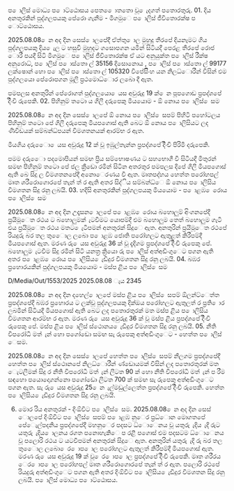 ප ොලිස් මොධ්‍ය ප ොට්ඨොසය පෙත ෙොතතො වූ ෙැදගත් පතොරතුරු. 01. දිය අනතුරකින් පුද්ගලපයකු පේරො ගැනීම - මීගමුෙ ප ොලිස් ජීවිතොරක්ෂ ප ොට්ඨොසය.

2025.08.08 ෙන අද දින සෙස් ොලපේදී ඒත්තු ොල මුහුදු තීරපේ දියනෑමට ගිය පුද්ගලපයකු දිය ෙැල ට හසුවී මුහුදට ගසොපගන යමින් සිටියදී පෙරළ තීරපේ රොජ ොරී පයදී සිටි මීගමුෙ ප ොලිස් ජීවිතොරක්ෂ ඒ යට අනුයුක්ත ප ොලිස් රීක්ෂ අනුරොධ්‍, ප ොලිස් ප ොස්තො ල් 35156 දිසොනොය , ප ොලිස් ප ොස්තො ල් 99177 ලක්ෂොන් හො ප ොලිස් ප ොස්තො ල් 105320 විපේසිිංහ යන නිලධ්‍ොරීන් විසින් එම පුද්ගලයො පේරොපගන මූලි ප්‍රථමොධ්‍ොර ලබො දී ඇත.

පමපලස අනතුරින් පේරොගත් පුද්ගලයො ෙයස අවුරුදු 19 ක් ෙන පූපගොඩ ප්‍රපද්ශපේ දිිංචි රුපෙකි. 02. පිහිනුම් තටො ය ගිලී දරුපෙකු මියයොම - ඕ නොය ප ොලිස් ෙසම

2025.08.08 ෙන අද දින සෙස් ොලපේ ඕ නොය ප ොලිස් ෙසපම් පිහිටි පහෝටලය පිහිනුම් තටො පේ ගිලී දරුපෙකු මියපගොස් ඇති බෙට ඕ නොය ප ොලිසියට ලද ණිවිඩයක් සම්බන්ධ්‍පයන් විමශතනයක් ආරම්භ ර ඇත.

මියගිය දරුෙො ෙයස අවුරුදු 12 ක් වූ ඉඹුල්තැන්න ප්‍රපද්ශපේ දිිංචි පිරිමි දරුපෙකි.

පමම දරුෙො පදමොපියන් සමඟ ප්‍රිය සම්භොෂණය ට සහභොගී වී සිටියදී මිතුරන් සමඟ පිහිනුම් තටො පේ ජල ක්‍රීඩො රමින් සිටින අතරතුර පමපලස දිපේ ගිලී මියපගොස් ඇති බෙ සිදු ල විමශතනපේදී අනොෙරණය වී ඇත. මෘතපද්හය හෙත්ත පරෝහපල් මෘත ශරීරොගොරපේ තැන් ත් ර ඇති අතර සිද්ිය සම්බන්ධ්‍ෙ ඕ නොය ප ොලිසිය විමශතන සිදු රනු ලබයි. 03. හදිසි අනතුරකින් පුද්ගලපයකු මියයොම - ප ොළඹ ෙරොය ප ොලිස් ෙසම

2025.08.08 ෙන අද දින උදෑසන ොලපේ ප ොළඹ ෙරොය බහොලුම් අිංගනපේදී ප්‍රයිමූෙත රථය ට බහොලුමක් ැටවීමට යොපම්දී එම බහොලුම තෙත් බහොලුම ගැටී එය ප්‍රයිමූෙත රථය මතට ෙැටීපමන් අනතුරක් සිදුෙ ඇත. අනතුරින් ප්‍රයිමූෙත රථපේ රියදුරු බර තල තුෙොල ලබො ප ොළඹ ජොති පරෝහලට ඇතුළත් කිරීපම්දී මියපගොස් ඇත. මරණ රු ෙයස අවුරුදු 36 ක් වූ දැදිගම ප්‍රපද්ශපේ දිිංචි රුපෙකු පේ. බහොලුම ැටවීම සිදු රමින් සිටි යනත්‍ර ක්‍රියො රු ප ොලිස් අත්අඩිංගුෙට පගන ඇති අතර ප ොළඹ ෙරොය ප ොලිසිය ෙැඩිදුර විමශතන සිදු රනු ලබයි. 04. බඹර ප්‍රහොරයකින් පුද්ගලපයකු මියයොම - මස්ප ළිය ප ොලිස් ෙසම

D/Media/Out/1553/2025 2025.08.08 ැය 2345

2025.08.08 ෙන අද දින දහෙල් ොලපේ මස්ප ළිය ප ොලිස් ෙසපම් ඕලන්ට්ෙත්ත ප්‍රපද්ශපේදී බඹර ප්‍රහොරය ට ලක්වූ පුද්ගලපයකු දික්ඔය පරෝහලට ඇතුලත් ර ප්‍රති ොර ලබමින් සිටියදී මියපගොස් ඇති බෙට ලද පතොරතුරක් මත මස්ප ළිය ප ොලිසිය විමශතන ආරම්භ ර ඇත. මරණ රු ෙයස අවුරුදු 36 ක් වූ මස්ප ළිය ප්‍රපද්ශපේ දිිංචි රුපෙකු පේ. මස්ප ළිය ප ොලිස් ස්ථොනය ෙැඩිදුර විමශතන සිදු රනු ලබයි. 05. නීති විපරෝධී මත් ැන් හො පගෝඩො සමඟ සැ රුපෙකු අත්අඩිංගුෙට - හෙත්ත ප ොලිස් ෙසම.

2025.08.08 ෙන අද දින සෙස් ොලපේ හෙත්ත ප ොලිස් ෙසපම් නීලගම ප්‍රපද්ශපේදී හෙත්ත ප ොලිස් ස්ථොනපේ නිලධ්‍ොරීන් ණ්ඩොයමක් විසින් ලද පතොරතුරක් මත ෙැටලීමක් සිදු ර නීති විපරෝධී මත් ැන් ලීටත 90 ක් හො නීති විපරෝධී මත් ැන් ප රීම සඳහො පයොදොගන්නො පගෝඩො ලීටත 700 ක් සමඟ සැ රුපෙකු අත්අඩිංගුෙට පගන ඇත. සැ රු ෙයස අවුරුදු 25 ෙන ැල්මඩුල්ලෙත්ත ප්‍රපද්ශපේ දිිංචි රුපෙකි. හෙත්ත ප ොලිසිය ෙැඩිදුර විමශතන සිදු රනු ලබයි.

06. මොර රිය අනතුරක් - දිංඕවිට ප ොලිස් ෙසම. 2025.08.08 ෙන අද දින සෙස් ොලපේ දිංඕවිට ප ොලිස් ෙසපම් ප ොළඹ නුෙර ප්‍රධ්‍ොන මොගතපේ පේෙැල්පදනිය ප්‍රපද්ශපේදී මහනුෙර පදසට ධ්‍ොෙනය වූ යතුරු ැදිය ැදි රුට යතුරු ැදිය ොලනය රගත පනොහැකිෙ ප රළී පගොස් එම පදසටම ධ්‍ොෙනය වූ පලොරි රථය ට යටවීපමන් අනතුරක් සිදුෙ ඇත. අනතුරින් යතුරු ැදි රු බර තල තුෙොල ලබො ෙර ොප ොල පරෝහලට ඇතුලත් කිරීපම්දී මියපගොස් ඇත. මරණ රු ෙයස අවුරුදු 19 ක් වූ ෙර ොප ොල ප්‍රපද්ශපේ දිිංචි රුපෙකි. මෘත ශරීරය ෙර ොප ොල පරෝහපල් මෘත ශරීරොගොරපේ තැන් ත් ර ඇත. පලොරි රථපේ රියදුරු අත්අඩිංගුෙට පගන ඇති අතර දිංඕවිට ප ොලිසිය ෙැඩිදුර විමශතන සිදු රනු ලබයි. ප ොලිස් මොධ්‍ය ප ොට්ඨොසය.